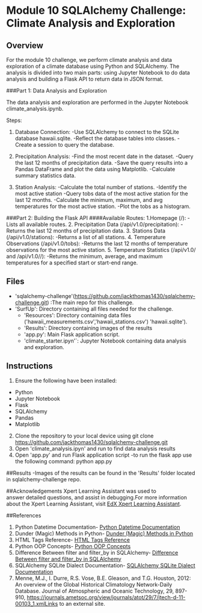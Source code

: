# Module 10 SQLAlchemy Challenge: Climate Analysis and Exploration

## Overview
For the module 10 challenge, we perform climate analysis and data exploration of a climate database using Python and SQLAlchemy. The analysis is divided into two main parts: using Jupyter Notebook to do data analysis and building a Flask API to return data in JSON format.

###Part 1: Data Analysis and Exploration

The data analysis and exploration are performed in the Jupyter Notebook climate_analysis.ipynb.

Steps:

1. Database Connection:
    -Use SQLAlchemy to connect to the SQLite database hawaii.sqlite.
    -Reflect the database tables into classes.
    -Create a session to query the database.

2. Precipitation Analysis:
    -Find the most recent date in the dataset.
    -Query the last 12 months of precipitation data.
    -Save the query results into a Pandas DataFrame and plot the data using Matplotlib.
    -Calculate summary statistics data.

3. Station Analysis:
    -Calculate the total number of stations.
    -Identify the most active station 
    -Query tobs data of the most active station for the last 12 months.
    -Calculate the minimum, maximum, and avg temperatures for the most active station.
    -Plot the tobs as a histogram.

###Part 2: Building the Flask API
####Available Routes:
    1.Homepage (/):
        -Lists all available routes.
    2. Precipitation Data (/api/v1.0/precipitation):
        -Returns the last 12 months of precipitation data.
    3. Stations Data (/api/v1.0/stations):
        -Returns a list of all stations.
    4. Temperature Observations (/api/v1.0/tobs):
        -Returns the last 12 months of temperature observations for the most active station. 
    5. Temperature Statistics (/api/v1.0/<start> and /api/v1.0/<start>/<end>):
        -Returns the minimum, average, and maximum temperatures for a specified start or start-end range.

## Files
- 'sqlalchemy-challenge'(https://github.com/jackthomas1430/sqlalchemy-challenge.git) :The main repo for this challenge.
- 'SurfUp': Directory containing all files needed for the challenge. 
    - 'Resources': Directory containing data files ('hawaii_measurements.csv','hawaii_stations.csv') 'hawaii.sqlite').
    - 'Results': Directory containing images of the results 
    - 'app.py': Main Flask application script.
    - 'climate_starter.ipyn'`: Jupyter Notebook containing data analysis and exploration.
  
## Instructions
1. Ensure the following have been installed:
- Python 
- Jupyter Notebook
- Flask
- SQLAlchemy
- Pandas
- Matplotlib
2. Clone the repository to your local device using git clone <https://github.com/jackthomas1430/sqlalchemy-challenge.git>
3. Open 'climate_analysis.ipyn' and run to find data analysis results
4. Open 'app.py' and run Flask application script
    -to run the flask app use the following command: python app.py
    
##Results 
-Images of the results can be found in the 'Results' folder located in sqlalchemy-challenge repo. 

##Acknowledgements
    Xpert Learning Assistant was used to answer detailed questions, and assist in debugging.For more information about the Xpert Learning Assistant, visit [EdX Xpert Learning Assistant](https://www.edx.org/). 
    
##References
1. Python Datetime Documentation- [Python Datetime Documentation](https://docs.python.org/3/library/datetime.html#datetime.date.strftime)
2. Dunder (Magic) Methods in Python- [Dunder (Magic) Methods in Python](https://www.geeksforgeeks.org/dunder-magic-methods-python/)
3. HTML Tags Reference- [HTML Tags Reference](https://www.w3schools.com/TAGs/)
4. Python OOP Concepts- [Python OOP Concepts](https://www.geeksforgeeks.org/python-oops-concepts/)
5. Difference Between filter and filter_by in SQLAlchemy- [Difference Between filter and filter_by in SQLAlchemy](https://stackoverflow.com/questions/2128505/difference-between-filter-and-filter-by-in-sqlalchemy)
6. SQLAlchemy SQLite Dialect Documentation- [SQLAlchemy SQLite Dialect Documentation](https://docs.sqlalchemy.org/en/20/dialects/sqlite.html)
7. Menne, M.J., I. Durre, R.S. Vose, B.E. Gleason, and T.G. Houston, 2012: An overview of the Global Historical Climatology Network-Daily Database. Journal of Atmospheric and Oceanic Technology, 29, 897-910, https://journals.ametsoc.org/view/journals/atot/29/7/jtech-d-11-00103_1.xmlLinks to an external site.
